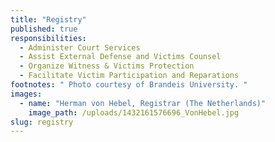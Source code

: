 ```yaml
---
title: "Registry"
published: true
responsibilities:
  - Administer Court Services
  - Assist External Defense and Victims Counsel
  - Organize Witness & Victims Protection
  - Facilitate Victim Participation and Reparations
footnotes: " Photo courtesy of Brandeis University. "
images:
  - name: "Herman von Hebel, Registrar (The Netherlands)"
    image_path: /uploads/1432161576696_VonHebel.jpg
slug: registry
---
```

